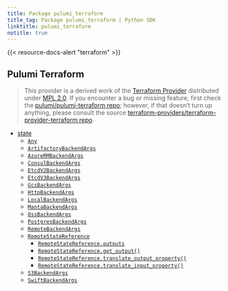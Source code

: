 ```yaml
---
title: Package pulumi_terraform
title_tag: Package pulumi_terraform | Python SDK
linktitle: pulumi_terraform
notitle: true
---
```


{{< resource-docs-alert "terraform" >}}

<section id="pulumi-terraform">
<h1>Pulumi Terraform</h1>
<blockquote>
<div><p>This provider is a derived work of the <a class="reference external" href="https://github.com/terraform-providers/terraform-provider-terraform">Terraform Provider</a> distributed under
<a class="reference external" href="https://www.mozilla.org/en-US/MPL/2.0/">MPL 2.0</a>. If you encounter a bug or missing feature, first check the
<a class="reference external" href="https://github.com/pulumi/pulumi-terraform/issues">pulumi/pulumi-terraform repo</a>; however, if that doesn’t turn up
anything, please consult the source <a class="reference external" href="https://github.com/terraform-providers/terraform-provider-terraform/issues">terraform-providers/terraform-provider-terraform repo</a>.</p>
</div></blockquote>
<div class="toctree-wrapper compound">
<ul>
<li class="toctree-l1"><a class="reference internal" href="state/">state</a><ul>
<li class="toctree-l2"><a class="reference internal" href="state/#pulumi_terraform.state.Any"><code class="docutils literal notranslate"><span class="pre">Any</span></code></a></li>
<li class="toctree-l2"><a class="reference internal" href="state/#pulumi_terraform.state.ArtifactoryBackendArgs"><code class="docutils literal notranslate"><span class="pre">ArtifactoryBackendArgs</span></code></a></li>
<li class="toctree-l2"><a class="reference internal" href="state/#pulumi_terraform.state.AzureRMBackendArgs"><code class="docutils literal notranslate"><span class="pre">AzureRMBackendArgs</span></code></a></li>
<li class="toctree-l2"><a class="reference internal" href="state/#pulumi_terraform.state.ConsulBackendArgs"><code class="docutils literal notranslate"><span class="pre">ConsulBackendArgs</span></code></a></li>
<li class="toctree-l2"><a class="reference internal" href="state/#pulumi_terraform.state.EtcdV2BackendArgs"><code class="docutils literal notranslate"><span class="pre">EtcdV2BackendArgs</span></code></a></li>
<li class="toctree-l2"><a class="reference internal" href="state/#pulumi_terraform.state.EtcdV3BackendArgs"><code class="docutils literal notranslate"><span class="pre">EtcdV3BackendArgs</span></code></a></li>
<li class="toctree-l2"><a class="reference internal" href="state/#pulumi_terraform.state.GcsBackendArgs"><code class="docutils literal notranslate"><span class="pre">GcsBackendArgs</span></code></a></li>
<li class="toctree-l2"><a class="reference internal" href="state/#pulumi_terraform.state.HttpBackendArgs"><code class="docutils literal notranslate"><span class="pre">HttpBackendArgs</span></code></a></li>
<li class="toctree-l2"><a class="reference internal" href="state/#pulumi_terraform.state.LocalBackendArgs"><code class="docutils literal notranslate"><span class="pre">LocalBackendArgs</span></code></a></li>
<li class="toctree-l2"><a class="reference internal" href="state/#pulumi_terraform.state.MantaBackendArgs"><code class="docutils literal notranslate"><span class="pre">MantaBackendArgs</span></code></a></li>
<li class="toctree-l2"><a class="reference internal" href="state/#pulumi_terraform.state.OssBackendArgs"><code class="docutils literal notranslate"><span class="pre">OssBackendArgs</span></code></a></li>
<li class="toctree-l2"><a class="reference internal" href="state/#pulumi_terraform.state.PostgresBackendArgs"><code class="docutils literal notranslate"><span class="pre">PostgresBackendArgs</span></code></a></li>
<li class="toctree-l2"><a class="reference internal" href="state/#pulumi_terraform.state.RemoteBackendArgs"><code class="docutils literal notranslate"><span class="pre">RemoteBackendArgs</span></code></a></li>
<li class="toctree-l2"><a class="reference internal" href="state/#pulumi_terraform.state.RemoteStateReference"><code class="docutils literal notranslate"><span class="pre">RemoteStateReference</span></code></a><ul>
<li class="toctree-l3"><a class="reference internal" href="state/#pulumi_terraform.state.RemoteStateReference.outputs"><code class="docutils literal notranslate"><span class="pre">RemoteStateReference.outputs</span></code></a></li>
<li class="toctree-l3"><a class="reference internal" href="state/#pulumi_terraform.state.RemoteStateReference.get_output"><code class="docutils literal notranslate"><span class="pre">RemoteStateReference.get_output()</span></code></a></li>
<li class="toctree-l3"><a class="reference internal" href="state/#pulumi_terraform.state.RemoteStateReference.translate_output_property"><code class="docutils literal notranslate"><span class="pre">RemoteStateReference.translate_output_property()</span></code></a></li>
<li class="toctree-l3"><a class="reference internal" href="state/#pulumi_terraform.state.RemoteStateReference.translate_input_property"><code class="docutils literal notranslate"><span class="pre">RemoteStateReference.translate_input_property()</span></code></a></li>
</ul>
</li>
<li class="toctree-l2"><a class="reference internal" href="state/#pulumi_terraform.state.S3BackendArgs"><code class="docutils literal notranslate"><span class="pre">S3BackendArgs</span></code></a></li>
<li class="toctree-l2"><a class="reference internal" href="state/#pulumi_terraform.state.SwiftBackendArgs"><code class="docutils literal notranslate"><span class="pre">SwiftBackendArgs</span></code></a></li>
</ul>
</li>
</ul>
</div>
</section>
